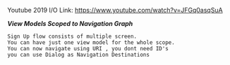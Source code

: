 Youtube 2019 I/O Link:
https://www.youtube.com/watch?v=JFGq0asqSuA

***View Models Scoped to Navigation Graph***

```
Sign Up flow consists of multiple screen.
You can have just one view model for the whole scope.
You can now navigate using URI , you dont need ID's
you can use Dialog as Navigation Destinations
```
